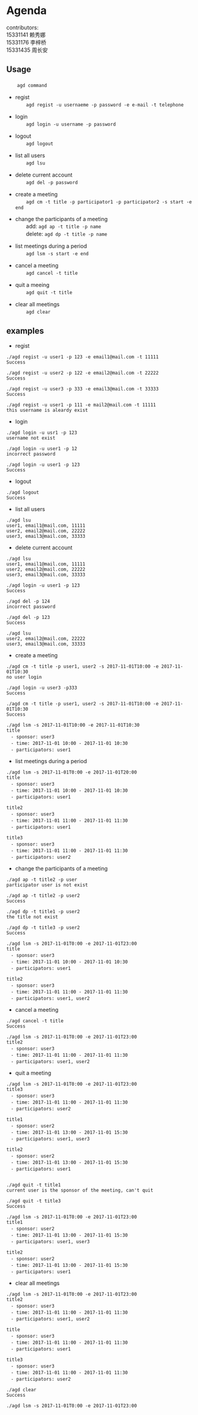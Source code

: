 # Agenda

contributors:                          
15331141 赖秀娜        
15331176 李梓桥        
15331435 周长安        

## Usage
　　`agd command`

- regist       
　　`agd regist -u usernaeme -p password -e e-mail -t telephone`     

- login    
　　`agd login -u username -p password`

- logout    
　　`agd logout`

- list all users    
　　`agd lsu`

- delete current account         
　　`agd del -p password`

- create a meeting                      
　　`agd cm -t title -p participator1 -p participator2 -s start -e end`

- change the participants of a meeting                      
　　add: `agd ap -t title -p name`                                   
　　delete: `agd dp -t title -p name`

- list meetings during a period                    
　　`agd lsm -s start -e end`

- cancel a meeting                      
　　`agd cancel -t title`

- quit a meeing                   
　　`agd quit -t title`

- clear all meetings                  
　　`agd clear`

## examples

- regist
```
./agd regist -u user1 -p 123 -e email1@mail.com -t 11111
Success

./agd regist -u user2 -p 122 -e email2@mail.com -t 22222
Success

./agd regist -u user3 -p 333 -e email3@mail.com -t 33333
Success

./agd regist -u user1 -p 111 -e mail2@mail.com -t 11111
this username is aleardy exist
```

- login
```
./agd login -u usr1 -p 123
username not exist

./agd login -u user1 -p 12
incorrect password

./agd login -u user1 -p 123
Success
```

- logout
```
./agd logout
Success
```

- list all users
```
./agd lsu
user1, email1@mail.com, 11111
user2, email2@mail.com, 22222
user3, email3@mail.com, 33333
```

- delete current account
```
./agd lsu
user1, email1@mail.com, 11111
user2, email2@mail.com, 22222
user3, email3@mail.com, 33333

./agd login -u user1 -p 123
Success

./agd del -p 124
incorrect password

./agd del -p 123
Success

./agd lsu
user2, email2@mail.com, 22222
user3, email3@mail.com, 33333
```

- create a meeting
```
./agd cm -t title -p user1, user2 -s 2017-11-01T10:00 -e 2017-11-01T10:30
no user login

./agd login -u user3 -p333
Success

./agd cm -t title -p user1, user2 -s 2017-11-01T10:00 -e 2017-11-01T10:30
Success

./agd lsm -s 2017-11-01T10:00 -e 2017-11-01T10:30
title
　- sponsor: user3
　- time: 2017-11-01 10:00 - 2017-11-01 10:30
　- participators: user1
```

- list meetings during a period
```
./agd lsm -s 2017-11-01T0:00 -e 2017-11-01T20:00
title
　- sponsor: user3
　- time: 2017-11-01 10:00 - 2017-11-01 10:30
　- participators: user1

title2
　- sponsor: user3
　- time: 2017-11-01 11:00 - 2017-11-01 11:30
　- participators: user1

title3
　- sponsor: user3
　- time: 2017-11-01 11:00 - 2017-11-01 11:30
　- participators: user2
```

- change the participants of a meeting
```
./agd ap -t title2 -p user
participator user is not exist

./agd ap -t title2 -p user2
Success

./agd dp -t title1 -p user2
the title not exist

./agd dp -t title3 -p user2
Success

./agd lsm -s 2017-11-01T0:00 -e 2017-11-01T23:00
title
　- sponsor: user3
　- time: 2017-11-01 10:00 - 2017-11-01 10:30
　- participators: user1

title2
　- sponsor: user3
　- time: 2017-11-01 11:00 - 2017-11-01 11:30
　- participators: user1, user2
```

- cancel a meeting
```
./agd cancel -t title
Success

./agd lsm -s 2017-11-01T0:00 -e 2017-11-01T23:00
title2
　- sponsor: user3
　- time: 2017-11-01 11:00 - 2017-11-01 11:30
　- participators: user1, user2
```

- quit a meeting
```
./agd lsm -s 2017-11-01T0:00 -e 2017-11-01T23:00
title3
　- sponsor: user3
　- time: 2017-11-01 11:00 - 2017-11-01 11:30
　- participators: user2

title1
　- sponsor: user2
　- time: 2017-11-01 13:00 - 2017-11-01 15:30
　- participators: user1, user3

title2
　- sponsor: user2
　- time: 2017-11-01 13:00 - 2017-11-01 15:30
　- participators: user1


./agd quit -t title1
current user is the sponsor of the meeting, can't quit

./agd quit -t title3
Success

./agd lsm -s 2017-11-01T0:00 -e 2017-11-01T23:00
title1
　- sponsor: user2
　- time: 2017-11-01 13:00 - 2017-11-01 15:30
　- participators: user1, user3

title2
　- sponsor: user2
　- time: 2017-11-01 13:00 - 2017-11-01 15:30
　- participators: user1

```

- clear all meetings
```
./agd lsm -s 2017-11-01T0:00 -e 2017-11-01T23:00
title2
　- sponsor: user3
　- time: 2017-11-01 11:00 - 2017-11-01 11:30
　- participators: user1, user2

title
　- sponsor: user3
　- time: 2017-11-01 11:00 - 2017-11-01 11:30
　- participators: user1

title3
　- sponsor: user3
　- time: 2017-11-01 11:00 - 2017-11-01 11:30
　- participators: user2

./agd clear
Success

./agd lsm -s 2017-11-01T0:00 -e 2017-11-01T23:00


```

